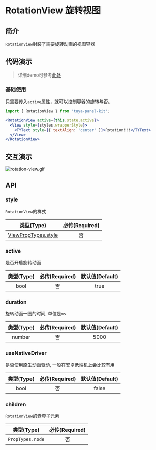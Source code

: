 # RotationView 旋转视图

<a name="e05dce83"></a>
## 简介

`RotationView`封装了需要旋转动画的视图容器

<a name="da441097"></a>
## 代码演示

> 详细demo可参考[此处](https://github.com/tuya/tuya-panel-kit/tree/master/example/src/scenes)

<a name="50538bb4"></a>
### 基础使用

只需要传入`active`属性，就可以控制容器的旋转与否。

```jsx
import { RotationView } from 'tuya-panel-kit';

<RotationView active={this.state.active}>
  <View style={styles.wrapperStyle}>
    <TYText style={{ textAlign: 'center' }}>Rotation!!!</TYText>
  </View>
</RotationView>
```

## 交互演示

![rotation-view.gif](https://airtake-public-data.oss-cn-hangzhou.aliyuncs.com/fe-static/tuya-docs/09053afe-cabe-4c6b-88bc-2c64fb1cccdf.gif)<br />

<a name="API"></a>
## API

<a name="style"></a>
### style

`RotationView`的样式

| 类型(Type) | 必传(Required) |
| :---: | :---: |
| [ViewPropTypes.style](https://facebook.github.io/react-native/docs/style) | 否 |

<a name="active"></a>
### active

是否开启旋转动画

| 类型(Type) | 必传(Required) | 默认值(Default) |
| :---: | :---: | :---: |
| bool | 否 | true |


<a name="duration"></a>
### duration

旋转动画一圈的时间, 单位是`ms`

| 类型(Type) | 必传(Required) | 默认值(Default) |
| :---: | :---: | :---: |
| number | 否 | 5000 |


<a name="useNativeDriver"></a>
### useNativeDriver

是否使用原生动画驱动, 一般在安卓低端机上会比较有用

| 类型(Type) | 必传(Required) | 默认值(Default) |
| :---: | :---: | :---: |
| bool | 否 | false |


<a name="children"></a>
### children

`RotationView`的嵌套子元素

| 类型(Type) | 必传(Required) |
| :---: | :---: |
| `PropTypes.node` | 否 |
